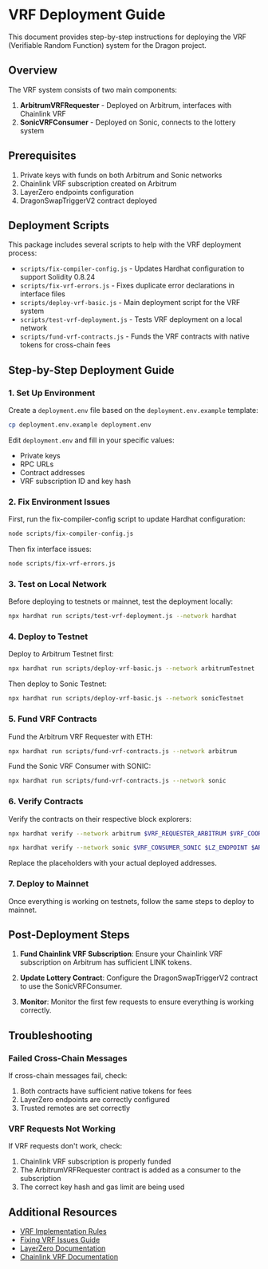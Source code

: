 # VRF Deployment Guide

This document provides step-by-step instructions for deploying the VRF (Verifiable Random Function) system for the Dragon project.

## Overview

The VRF system consists of two main components:
1. **ArbitrumVRFRequester** - Deployed on Arbitrum, interfaces with Chainlink VRF
2. **SonicVRFConsumer** - Deployed on Sonic, connects to the lottery system

## Prerequisites

1. Private keys with funds on both Arbitrum and Sonic networks
2. Chainlink VRF subscription created on Arbitrum
3. LayerZero endpoints configuration
4. DragonSwapTriggerV2 contract deployed

## Deployment Scripts

This package includes several scripts to help with the VRF deployment process:

- `scripts/fix-compiler-config.js` - Updates Hardhat configuration to support Solidity 0.8.24
- `scripts/fix-vrf-errors.js` - Fixes duplicate error declarations in interface files
- `scripts/deploy-vrf-basic.js` - Main deployment script for the VRF system
- `scripts/test-vrf-deployment.js` - Tests VRF deployment on a local network
- `scripts/fund-vrf-contracts.js` - Funds the VRF contracts with native tokens for cross-chain fees

## Step-by-Step Deployment Guide

### 1. Set Up Environment

Create a `deployment.env` file based on the `deployment.env.example` template:

```bash
cp deployment.env.example deployment.env
```

Edit `deployment.env` and fill in your specific values:
- Private keys
- RPC URLs
- Contract addresses
- VRF subscription ID and key hash

### 2. Fix Environment Issues

First, run the fix-compiler-config script to update Hardhat configuration:

```bash
node scripts/fix-compiler-config.js
```

Then fix interface issues:

```bash
node scripts/fix-vrf-errors.js
```

### 3. Test on Local Network

Before deploying to testnets or mainnet, test the deployment locally:

```bash
npx hardhat run scripts/test-vrf-deployment.js --network hardhat
```

### 4. Deploy to Testnet

Deploy to Arbitrum Testnet first:

```bash
npx hardhat run scripts/deploy-vrf-basic.js --network arbitrumTestnet
```

Then deploy to Sonic Testnet:

```bash
npx hardhat run scripts/deploy-vrf-basic.js --network sonicTestnet
```

### 5. Fund VRF Contracts

Fund the Arbitrum VRF Requester with ETH:

```bash
npx hardhat run scripts/fund-vrf-contracts.js --network arbitrum
```

Fund the Sonic VRF Consumer with SONIC:

```bash
npx hardhat run scripts/fund-vrf-contracts.js --network sonic
```

### 6. Verify Contracts

Verify the contracts on their respective block explorers:

```bash
npx hardhat verify --network arbitrum $VRF_REQUESTER_ARBITRUM $VRF_COORDINATOR $LZ_ENDPOINT $SUBSCRIPTION_ID $KEY_HASH $SONIC_CHAIN_ID $SONIC_VRF_CONSUMER

npx hardhat verify --network sonic $VRF_CONSUMER_SONIC $LZ_ENDPOINT $ARBITRUM_CHAIN_ID $ARBITRUM_VRF_REQUESTER $LOTTERY_CONTRACT
```

Replace the placeholders with your actual deployed addresses.

### 7. Deploy to Mainnet

Once everything is working on testnets, follow the same steps to deploy to mainnet.

## Post-Deployment Steps

1. **Fund Chainlink VRF Subscription**: Ensure your Chainlink VRF subscription on Arbitrum has sufficient LINK tokens.

2. **Update Lottery Contract**: Configure the DragonSwapTriggerV2 contract to use the SonicVRFConsumer.

3. **Monitor**: Monitor the first few requests to ensure everything is working correctly.

## Troubleshooting

### Failed Cross-Chain Messages

If cross-chain messages fail, check:
1. Both contracts have sufficient native tokens for fees
2. LayerZero endpoints are correctly configured
3. Trusted remotes are set correctly

### VRF Requests Not Working

If VRF requests don't work, check:
1. Chainlink VRF subscription is properly funded
2. The ArbitrumVRFRequester contract is added as a consumer to the subscription
3. The correct key hash and gas limit are being used

## Additional Resources

- [VRF Implementation Rules](./vrf-rules.mdc)
- [Fixing VRF Issues Guide](./fixing-vrf-issues.md)
- [LayerZero Documentation](https://docs.layerzero.network/contracts/oapp)
- [Chainlink VRF Documentation](https://docs.chain.link/vrf/v2/introduction) 
